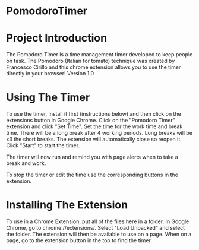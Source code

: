 # PomodoroTimer
# Project Introduction 

The Pomodoro Timer is a time management timer developed to keep people on task. The Pomodoro (Italian for tomato) technique was created by Francesco Cirillo and this chrome extension allows you to use the timer directly in your browser!
Version 1.0

# Using The Timer  

To use the timer, install it first (instructions below) and then click on the extensions button in Google Chrome.
Click on the "Pomodoro Timer" extension and click "Set Time".
Set the time for the work time and break time. There will be a long break after 4 working periods. Long breaks will be x3 the short breaks.
The extension will automatically close so reopen it.
Click "Start" to start the timer. 

The timer will now run and remind you with page alerts when to take a break and work.

To stop the timer or edit the time use the corresponding buttons in the extension. 

# Installing The Extension

To use in a Chrome Extension, put all of the files here in a folder. In Google Chrome, go to chrome://extensions/. Select "Load Unpacked" and select the folder. The extension will then be available to use on a page. When on a page, go to the extension button in the top to find the timer. 

